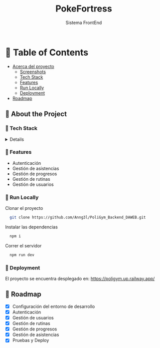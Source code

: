 <div align="center">
  <h1>PokeFortress</h1>
  
  <p>
    Sistema FrontEnd
  </p>
</div>

<br />

<!-- Table of Contents -->
# :notebook_with_decorative_cover: Table of Contents

- [Acerca del proyecto](#star2-about-the-project)
  * [Screenshots](#camera-screenshots)
  * [Tech Stack](#space_invader-tech-stack)
  * [Features](#dart-features)
  * [Run Locally](#running-run-locally)
  * [Deployment](#triangular_flag_on_post-deployment)
- [Roadmap](#compass-roadmap)

  

<!-- About the Project -->
## :star2: About the Project

<!-- TechStack -->
### :space_invader: Tech Stack

<details>
  <ul>
    <li><a href="https://developer.mozilla.org/en-US/docs/Web/JavaScript">Node JS</a></li>
    <li><a href="https://reactjs.org/">Express.js</a></li>
    <li><a href="https://getbootstrap.com/">MongoDB</a></li>
  </ul>
</details>

<!-- Features -->
### :dart: Features

- Autenticación
- Gestión de asistencias
- Gestión de progresos
- Gestión de rutinas
- Gestión de usuarios


<!-- Run Locally -->
### :running: Run Locally

Clonar el proyecto

```bash
  git clone https://github.com/Anng3l/PoliGym_Backend_DAWEB.git
```

Instalar las dependencias

```bash
  npm i
```

Correr el servidor

```bash
  npm run dev
```

### :triangular_flag_on_post: Deployment

El proyecto se encuentra desplegado en: https://poligym.up.railway.app/


<!-- Roadmap -->
## :compass: Roadmap

* [x] Configuración del entorno de desarrollo
* [x] Autenticación
* [x] Gestión de usuarios
* [x] Gestión de rutinas
* [x] Gestión de progresos
* [x] Gestión de asistencias
* [x] Pruebas y Deploy
